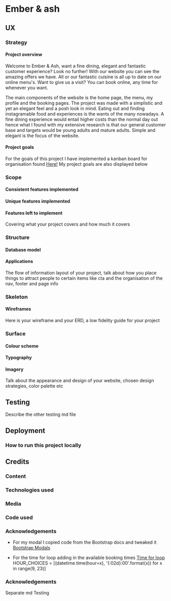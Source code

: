 
# Ember & ash

## UX
### Strategy
#### Project overview
Welcome to Ember & Ash, want a fine dining, elegant and fantastic customer experience? Look no further! With our website you can see the amazing offers we have. All or our fantastic cuisine is all up to date on our online menu's. Want to give us a visit? You can book online, any time for whenever you want.

The main components of the website is the home page, the menu, my profile and the booking pages. The project was made with a simplistic and yet an elegant feel and a posh look in mind. Eating out and finding instagramable food and experiences is the wants of the many nowadays. A fine dining experience would entail higher costs than the normal day out hence what I found with my extensive research is that our general customer base and targets would be young adults and mature adults. Simple and elegant is the focus of the website.

#### Project goals
For the goals of this project I have implemented a kanban board for organisation found [Here!](https://github.com/users/JamesBracken/projects/13/views/1)
My project goals are also displayed below


### Scope
#### Consistent features implemented
#### Unique features implemented 
#### Features left to implement
Covering what your project covers and how much it covers
### Structure
#### Database model
#### Applications
The flow of information layout of your project, talk about how you place things to attract people to certain items like cta and the organisation of the nav, footer and page info
### Skeleton
#### Wireframes
Here is your wireframe and your ERD, a low fidelity guide for your project
### Surface
#### Colour scheme
#### Typography
#### Imagery
Talk about the appearance and design of your website, chosen design strategies, color palette etc

## Testing
Describe the other testing md file
## Deployment
### How to run this project locally

## Credits
### Content
### Technologies used
### Media
### Code used
### Acknowledgements

* For my modal I copied code from the Bootstrap docs and tweaked it
[Bootstrap Modals](https://getbootstrap.com/docs/4.0/components/modal/)

* For the time for loop adding in the available booking times 
[Time for loop](https://stackoverflow.com/questions/51164326/how-can-i-add-choices-to-a-timefield-in-a-django-form)
HOUR_CHOICES = [(datetime.time(hour=x), '{:02d}:00'.format(x)) for x in range(9, 23)]


### Acknowledgements
Separate md Testing